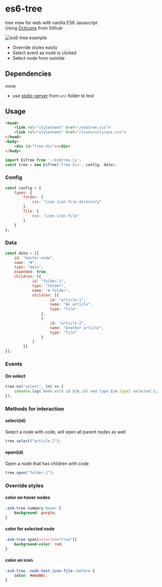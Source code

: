 # es6-tree
tree view for web with vanilla ES6 Javascript  
Using [Octicons](https://octicons.github.com/) from Github

![es6-tree example](https://storage.googleapis.com/atle-static/pics/es6-tree-example.jpg)  

- Override styles easily
- Select event as node is clicked
- Select node from outside

## Dependencies
none
- use [static-server](https://www.npmjs.com/package/static-server) from `src` folder to test

## Usage
```html
<head>
    <link rel="stylesheet" href="/es6tree.css">
    <link rel="stylesheet" href="/icons/octicons.css">
</head>
<body>
    <div id="tree-div"></div>
</body>
```
```js
import EsTree from './es6tree.js';
const tree = new EsTree('tree-div', config, data);
```

### Config
```js
const config = {
    types: {
        folder: {
            css: "icon icon-file-directory"
        },
        file: {
            css: "icon icon-file"
        }
    }
};
```
### Data
```js
const data = [{
    id: "master-node",
    name: "#",
    type: "main",
    expanded: true,
    children: [{
            id: "folder-1",
            type: "folder",
            name: "A folder",
            children: [{
                    id: "article-1",
                    name: "An article",
                    type: "file"
                },
                {
                    id: "article-2",
                    name: "Another article",
                    type: "file"
                }
            ]
        }]
}];
```

### Events
#### On select
```js
tree.on("select", (n) => {
    console.log(`Node with id ${n.id} and type ${n.type} selected`);
});
```

### Methods for interaction
#### select(id)
Select a node with code, will open all parent nodes as well
```js
tree.select("article-2");
```

#### open(id)
Open a node that has children with code
```js
tree.open("folder-1");
```

### Override styles
#### color on hover nodes
```css
.es6-tree summary:hover {
    background: purple;
}
```

#### color for selected node
```css
.es6-tree span[selected="true"]{
    background-color: red;
}
```

#### color on icon
```css
.es6-tree .node-text.icon-file::before {
    color: #e6d06c;
}
```